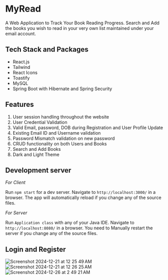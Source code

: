 # MyRead

A Web Application to Track Your Book Reading Progress. Search and Add the books you wish to read in your very own list maintained under your email account.

## Tech Stack and Packages

* React.js 
* Tailwind
* React Icons
* Toastify
* MySQL
* Spring Boot with Hibernate and Spring Security

## Features

1. User session handling throughout the website
2. User Credential Validation
3. Valid Email, password, DOB during Registration and User Profile Update
4. Existing Email ID and Username validation
5. Password Mismatch validation on new password
6. CRUD functionality on both Users and Books
7. Search and Add Books
8. Dark and Light Theme

## Development server

*For Client* 

Run `npm start` for a dev server. Navigate to `http://localhost:3000/` in a browser. The app will automatically reload if you change any of the source files.

*For Server* 

Run `Application class` with any of your Java IDE. Navigate to `http://localhost:8080/` in a browser. You need to Manually restart the server if you change any of the source files.

## Login and Register
![Screenshot 2024-12-21 at 12 25 49 AM](https://github.com/user-attachments/assets/b72eb5a6-a870-4968-b663-fce4321e5a31)
![Screenshot 2024-12-21 at 12 26 25 AM](https://github.com/user-attachments/assets/34787380-fcc2-4ec1-9f8a-21c5bddcd7c3)
![Screenshot 2024-12-26 at 2 49 21 AM](https://github.com/user-attachments/assets/6b4b24e9-dd1c-478f-81ac-0079e2208edf)
